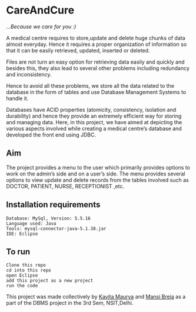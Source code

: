 # CareAndCure
*...Because we care for you :)*

A medical centre requires to store,update and delete huge chunks of data almost everyday. Hence it requires a proper organization of information so that it can be easily retrieved, updated, inserted or deleted.

Files are not turn an easy option for retrieving data easily and quickly and besides this, they also lead to several other problems including redundancy and inconsistency.

Hence to avoid all these problems, we store all the data related to the database in the form of tables and use Database Management Systems to handle it.

Databases have ACID properties (atomicity, consistency, isolation and durability) and hence they provide an extremely efficient way for storing and managing data.
Here, in this project, we have aimed at depicting the various aspects involved while creating a medical centre’s database and developed the front end using JDBC.

## Aim

The project provides a menu to the user which primarily provides options to work on the admin’s side and on a user’s side. The menu provides several options to view update and delete records from the tables involved such as DOCTOR, PATIENT, NURSE, RECEPTIONIST ,etc.

## Installation requirements

```
Database: MySql, Version: 5.5.16
Language used: Java
Tools: mysql-connector-java-5.1.38.jar
IDE: Eclipse
```

## To run

```
Clone this repo
cd into this repo
open Eclipse
add this project as a new project
run the code
```
This project was made collectively by [Kavita Maurya](https://github.com/Kavita309) and [Mansi Breja](https://github.com/MansiBreja) as a part of the DBMS project in the 3rd Sem, NSIT,Delhi. 
